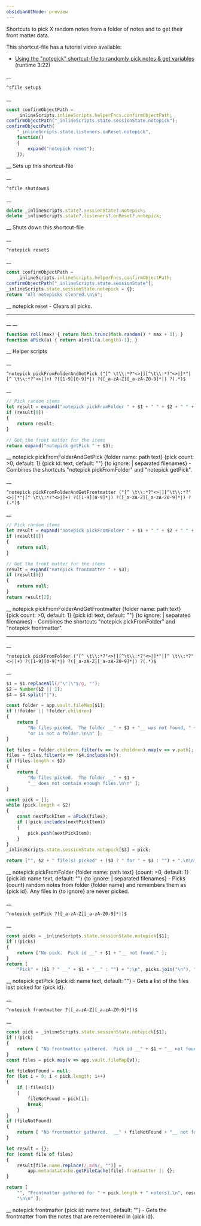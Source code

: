 ```yaml
---
obsidianUIMode: preview
---
```


Shortcuts to pick X random notes from a folder of notes and to get their front matter data.

This shortcut-file has a tutorial video available:
- [Using the "notepick" shortcut-file to randomly pick notes & get variables](https://www.youtube.com/watch?v=G1mvl-VwbIQ) (runtime 3:22)


__
```
^sfile setup$
```
__
```js
const confirmObjectPath =
	_inlineScripts.inlineScripts.helperFncs.confirmObjectPath;
confirmObjectPath("_inlineScripts.state.sessionState.notepick");
confirmObjectPath(
	"_inlineScripts.state.listeners.onReset.notepick",
	function()
	{
		expand("notepick reset");
	});
```
__
Sets up this shortcut-file


__
```
^sfile shutdown$
```
__
```js
delete _inlineScripts.state?.sessionState?.notepick;
delete _inlineScripts.state?.listeners?.onReset?.notepick;
```
__
Shuts down this shortcut-file


__
```
^notepick reset$
```
__
```js
const confirmObjectPath =
	_inlineScripts.inlineScripts.helperFncs.confirmObjectPath;
confirmObjectPath("_inlineScripts.state.sessionState");
_inlineScripts.state.sessionState.notepick = {};
return "All notepicks cleared.\n\n";
```
__
notepick reset - Clears all picks.
***


__
__
```js
function roll(max) { return Math.trunc(Math.random() * max + 1); }
function aPick(a) { return a[roll(a.length)-1]; }
```
__
Helper scripts


__
```
^notepick pickFromFolderAndGetPick ("[^ \t\\:*?"<>|][^\t\\:*?"<>|]*"|[^ \t\\:*?"<>|]+) ?([1-9][0-9]*|) ?([_a-zA-Z][_a-zA-Z0-9]*|) ?(.*)$
```
__
```js
// Pick random items
let result = expand("notepick pickFromFolder " + $1 + " " + $2 + " " + $3 + " " + $4);
if (result[0])
{
	return result;
}

// Get the front matter for the items
return expand("notepick getPick " + $3);
```
__
notepick pickFromFolderAndGetPick {folder name: path text} {pick count: >0, default: 1} {pick id: text, default: ""} {to ignore: | separated filenames} - Combines the shortcuts "notepick pickFromFolder" and "notepick getPick".


__
```
^notepick pickFromFolderAndGetFrontmatter ("[^ \t\\:*?"<>|][^\t\\:*?"<>|]*"|[^ \t\\:*?"<>|]+) ?([1-9][0-9]*|) ?([_a-zA-Z][_a-zA-Z0-9]*|) ?(.*)$
```
__
```js
// Pick random items
let result = expand("notepick pickFromFolder " + $1 + " " + $2 + " " + $3 + " " + $4);
if (result[0])
{
	return null;
}

// Get the front matter for the items
result = expand("notepick frontmatter " + $3);
if (result[0])
{
	return null;
}
return result[2];
```
__
notepick pickFromFolderAndGetFrontmatter {folder name: path text} {pick count: >0, default: 1} {pick id: text, default: ""} {to ignore: | separated filenames} - Combines the shortcuts "notepick pickFromFolder" and "notepick frontmatter".
***


__
```
^notepick pickFromFolder ("[^ \t\\:*?"<>|][^\t\\:*?"<>|]*"|[^ \t\\:*?"<>|]+) ?([1-9][0-9]*|) ?([_a-zA-Z][_a-zA-Z0-9]*|) ?(.*)$
```
__
```js
$1 = $1.replaceAll(/^\"|\"$/g, "");
$2 = Number($2 || 1);
$4 = $4.split("|");

const folder = app.vault.fileMap[$1];
if (!folder || !folder.children)
{
	return [
		"No files picked.  The folder __" + $1 + "__ was not found, " +
		"or is not a folder.\n\n" ];
}

let files = folder.children.filter(v => !v.children).map(v => v.path);
files = files.filter(v => !$4.includes(v));
if (files.length < $2)
{
	return [
		"No files picked.  The folder __" + $1 +
		"__ does not contain enough files.\n\n" ];
}

const pick = [];
while (pick.length < $2)
{
	const nextPickItem = aPick(files);
	if (!pick.includes(nextPickItem))
	{
		pick.push(nextPickItem);
	}
}
_inlineScripts.state.sessionState.notepick[$3] = pick;

return ["", $2 + " file(s) picked" + ($3 ? " for " + $3 : "") + ".\n\n" ];
```
__
notepick pickFromFolder {folder name: path text} {count: >0, default: 1} {pick id: name text, default: ""} {to ignore: | separated filenames} - Picks {count} random notes from folder {folder name} and remembers them as {pick id}.  Any files in {to ignore} are never picked.


__
```
^notepick getPick ?([_a-zA-Z][_a-zA-Z0-9]*|)$
```
__
```js
const picks = _inlineScripts.state.sessionState.notepick[$1];
if (!picks)
{
	return ["No pick.  Pick id __" + $1 + "__ not found." ];
}
return [
	"Pick" + ($1 ? " __" + $1 + "__" : "") + ":\n", picks.join("\n"), "\n\n" ];
```
__
notepick getPick {pick id: name text, default: ""} - Gets a list of the files last picked for {pick id}.


__
```
^notepick frontmatter ?([_a-zA-Z][_a-zA-Z0-9]*|)$
```
__
```js
const pick = _inlineScripts.state.sessionState.notepick[$1];
if (!pick)
{
	return [ "No frontmatter gathered.  Pick id __" + $1 + "__ not found." ];
}
const files = pick.map(v => app.vault.fileMap[v]);

let fileNotFound = null;
for (let i = 0; i < pick.length; i++)
{
	if (!files[i])
	{
		fileNotFound = pick[i];
		break;
	}
}
if (fileNotFound)
{
	return [ "No frontmatter gathered.  __" + fileNotFound + "__ not found." ];
}

let result = {};
for (const file of files)
{
	result[file.name.replace(/.md$/, "")] =
		app.metadataCache.getFileCache(file).frontmatter || {};
}

return [
	"", "Frontmatter gathered for " + pick.length + " note(s).\n", result,
	"\n\n" ];
```
__
notepick frontmatter {pick id: name text, default: ""} - Gets the frontmatter from the notes that are remembered in {pick id}.
